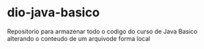 # dio-java-basico
Repositorio para armazenar todo o codigo do curso de Java Basico
alterando o conteudo de um arquivode forma local

